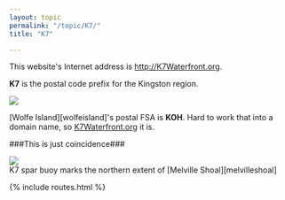 ```yaml
---
layout: topic
permalink: "/topic/K7/"
title: "K7"

---
```


This website's Internet address is http://K7Waterfront.org.

**K7** is the postal code prefix for the Kingston region.

<img src="Images/K7FSA.jpg">

[Wolfe Island][wolfeisland]'s postal FSA is **KOH**.  Hard to work that into a domain name, so [K7Waterfront.org](http://K7Waterfront.org) it is.

###This is just coincidence###

<img src="http://k7waterfront.org/Images/K7-Buoy400.jpg" class="bottom"><br>
K7 spar buoy marks the northern extent of [Melville Shoal][melvilleshoal]

{% include routes.html %}
